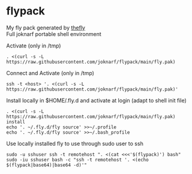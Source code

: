 # flypack
My fly pack generated by [thefly](https://gihub.com/joknarf/thefly)  
Full joknarf portable shell environment

Activate (only in /tmp)
```
. <(curl -s -L https://raw.githubusercontent.com/joknarf/flypack/main/fly.pak)
```

Connect and Activate (only in /tmp)
```
ssh -t <host> '. <(curl -s -L https://raw.githubusercontent.com/joknarf/flypack/main/fly.pak)'
```

Install locally in $HOME/.fly.d and activate at login (adapt to shell init file)
```
. <(curl -s -L https://raw.githubusercontent.com/joknarf/flypack/main/fly.pak) install
echo '. ~/.fly.d/fly source' >>~/.profile
echo '. ~/.fly.d/fly source' >>~/.bash_profile
```

Use locally installed fly to use through sudo user to ssh
```
sudo -u sshuser ssh -t remotehost ". <(cat <<<'$(flypack)') bash"
sudo -iu sshuser bash -c "ssh -t remotehost '. <(echo $(flypack|base64)|base64 -d)'"
```
